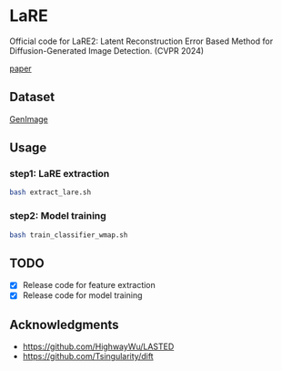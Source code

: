 # LaRE
Official code for LaRE2: Latent Reconstruction Error Based Method for Diffusion-Generated Image Detection. (CVPR 2024)

[paper](https://arxiv.org/pdf/2403.17465)

## Dataset
[GenImage](https://github.com/GenImage-Dataset/GenImage)

## Usage
### step1: LaRE extraction
```bash
bash extract_lare.sh
```

### step2: Model training
```bash
bash train_classifier_wmap.sh
```

## TODO
- [x] Release code for feature extraction
- [x] Release code for model training

## Acknowledgments
* https://github.com/HighwayWu/LASTED
* https://github.com/Tsingularity/dift